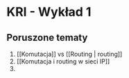 # KRI - Wykład 1
## Poruszone tematy
1. [[Komutacja]] vs [[Routing | routing]]
2. [[Komutacja i routing w sieci IP]]
3. 